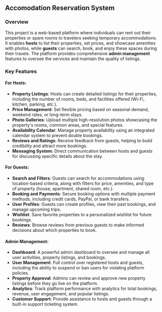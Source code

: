 
## **Accomodation Reservation System**

### **Overview**
This project is a web-based platform where individuals can rent out their properties or spare rooms to travelers seeking temporary accommodations. It enables **hosts** to list their properties, set prices, and showcase amenities with photos, while **guests** can search, book, and enjoy these spaces during their travels. The platform provides comprehensive **admin management** features to oversee the services and maintain the quality of listings.

### **Key Features**

#### **For Hosts:**
- **Property Listings**: Hosts can create detailed listings for their properties, including the number of rooms, beds, and facilities offered (Wi-Fi, kitchen, parking, etc.).
- **Price Management**: Set flexible pricing based on seasonal demand, weekend rates, or long-term stays.
- **Photo Galleries**: Upload multiple high-resolution photos showcasing the property's rooms, common areas, and special features.
- **Availability Calendar**: Manage property availability using an integrated calendar system to prevent double bookings.
- **Reviews and Ratings**: Receive feedback from guests, helping to build credibility and attract more bookings.
- **Messaging System**: Direct communication between hosts and guests for discussing specific details about the stay.

#### **For Guests:**
- **Search and Filters**: Guests can search for accommodations using location-based criteria, along with filters for price, amenities, and type of property (house, apartment, shared room, etc.).
- **Booking and Payments**: Secure booking options with multiple payment methods, including credit cards, PayPal, or bank transfers.
- **User Profiles**: Guests can create profiles, view their past bookings, and manage upcoming trips.
- **Wishlist**: Save favorite properties to a personalized wishlist for future bookings.
- **Reviews**: Browse reviews from previous guests to make informed decisions about which properties to book.

#### **Admin Management:**
- **Dashboard**: A powerful admin dashboard to oversee and manage all user activities, property listings, and bookings.
- **User Management**: Full control over registered hosts and guests, including the ability to suspend or ban users for violating platform policies.
- **Property Approval**: Admins can review and approve new property listings before they go live on the platform.
- **Analytics**: Track platform performance with analytics for total bookings, revenue, user engagement, and popular listings.
- **Customer Support**: Provide assistance to hosts and guests through a built-in support ticketing system.
